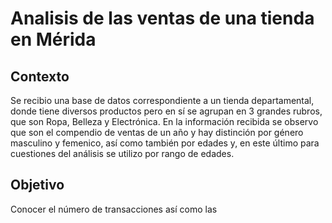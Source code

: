 # Analisis de las ventas de una tienda en Mérida

## Contexto
Se recibio una base de datos correspondiente a un tienda departamental, donde tiene diversos productos pero en sí se agrupan en 3 grandes rubros, que son Ropa, Belleza y Electrónica. En la información recibida se observo que son el compendio de ventas de un año y hay distinción por género masculino y femenico, así como también por edades y, en este último para cuestiones del análisis se utilizo por rango de edades. 

## Objetivo
Conocer el número de transacciones así como las 

